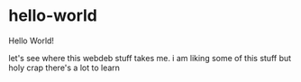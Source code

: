# hello-world
Hello World!

let's see where this webdeb stuff takes me.
i am liking some of this stuff but holy crap there's a lot to learn
